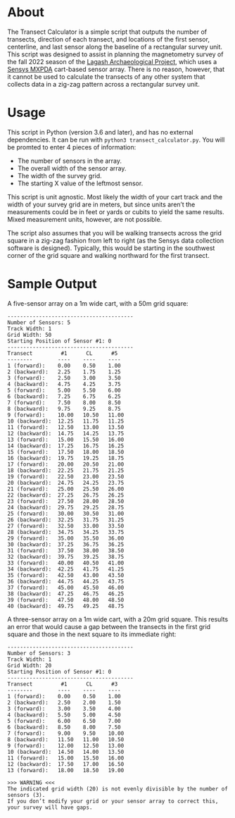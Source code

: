 # About
The Transect Calculator is a simple script that outputs the number of transects, direction of each transect, and locations of the first sensor, centerline, and last sensor along the baseline of a rectangular survey unit. This script was designed to assist in planning the magnetometry survey of the fall 2022 season of the [Lagash Archaeological Project](https://web.sas.upenn.edu/lagash/), which uses a [Sensys MXPDA](https://sensys2.kora-media.de/products/mxpda/) cart-based sensor array. There is no reason, however, that it cannot be used to calculate the transects of any other system that collects data in a zig-zag pattern across a rectangular survey unit.

# Usage
This script in Python (version 3.6 and later), and has no external dependencies. It can be run with ```python3 transect_calculator.py```. You will be promted to enter 4 pieces of information:

* The number of sensors in the array.
* The overall width of the sensor array.
* The width of the survey grid.
* The starting X value of the leftmost sensor.

This script is unit agnostic. Most likely the width of your cart track and the width of your survey grid are in meters, but since units aren’t the measurements could be in feet or yards or cubits to yield the same results. Mixed measurement units, however, are not possible.

The script also assumes that you will be walking transects across the grid square in a zig-zag fashion from left to right (as the Sensys data collection software is designed). Typically, this would be starting in the southwest corner of the grid square and walking northward for the first transect.

# Sample Output
A five-sensor array on a 1m wide cart, with a 50m grid square: 
```
----------------------------------------
Number of Sensors: 5
Track Width: 1
Grid Width: 50
Starting Position of Sensor #1: 0
----------------------------------------
Transect         #1      CL      #5
--------        ----    ----    ----
1 (forward):    0.00    0.50    1.00
2 (backward):   2.25    1.75    1.25
3 (forward):    2.50    3.00    3.50
4 (backward):   4.75    4.25    3.75
5 (forward):    5.00    5.50    6.00
6 (backward):   7.25    6.75    6.25
7 (forward):    7.50    8.00    8.50
8 (backward):   9.75    9.25    8.75
9 (forward):    10.00   10.50   11.00
10 (backward):  12.25   11.75   11.25
11 (forward):   12.50   13.00   13.50
12 (backward):  14.75   14.25   13.75
13 (forward):   15.00   15.50   16.00
14 (backward):  17.25   16.75   16.25
15 (forward):   17.50   18.00   18.50
16 (backward):  19.75   19.25   18.75
17 (forward):   20.00   20.50   21.00
18 (backward):  22.25   21.75   21.25
19 (forward):   22.50   23.00   23.50
20 (backward):  24.75   24.25   23.75
21 (forward):   25.00   25.50   26.00
22 (backward):  27.25   26.75   26.25
23 (forward):   27.50   28.00   28.50
24 (backward):  29.75   29.25   28.75
25 (forward):   30.00   30.50   31.00
26 (backward):  32.25   31.75   31.25
27 (forward):   32.50   33.00   33.50
28 (backward):  34.75   34.25   33.75
29 (forward):   35.00   35.50   36.00
30 (backward):  37.25   36.75   36.25
31 (forward):   37.50   38.00   38.50
32 (backward):  39.75   39.25   38.75
33 (forward):   40.00   40.50   41.00
34 (backward):  42.25   41.75   41.25
35 (forward):   42.50   43.00   43.50
36 (backward):  44.75   44.25   43.75
37 (forward):   45.00   45.50   46.00
38 (backward):  47.25   46.75   46.25
39 (forward):   47.50   48.00   48.50
40 (backward):  49.75   49.25   48.75
```

A three-sensor array on a 1m wide cart, with a 20m grid square. This results an error that would cause a gap between the transects in the first grid square and those in the next square to its immediate right: 
```
----------------------------------------
Number of Sensors: 3
Track Width: 1
Grid Width: 20
Starting Position of Sensor #1: 0
----------------------------------------
Transect         #1      CL      #3
--------        ----    ----    ----
1 (forward):    0.00    0.50    1.00
2 (backward):   2.50    2.00    1.50
3 (forward):    3.00    3.50    4.00
4 (backward):   5.50    5.00    4.50
5 (forward):    6.00    6.50    7.00
6 (backward):   8.50    8.00    7.50
7 (forward):    9.00    9.50    10.00
8 (backward):   11.50   11.00   10.50
9 (forward):    12.00   12.50   13.00
10 (backward):  14.50   14.00   13.50
11 (forward):   15.00   15.50   16.00
12 (backward):  17.50   17.00   16.50
13 (forward):   18.00   18.50   19.00

>>> WARNING <<<
The indicated grid width (20) is not evenly divisible by the number of sensors (3).
If you don’t modify your grid or your sensor array to correct this, your survey will have gaps.
```
